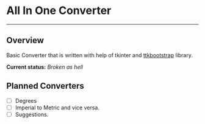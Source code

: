 # All In One Converter #

---

## Overview ##

Basic Converter that is written with help of tkinter and [ttkbootstrap](https://github.com/israel-dryer/ttkbootstrap) library.

**Current status:** *Broken as hell*

## Planned Converters ##

- [ ] Degrees
- [ ] Imperial to Metric and vice versa.
- [ ] Suggestions.
